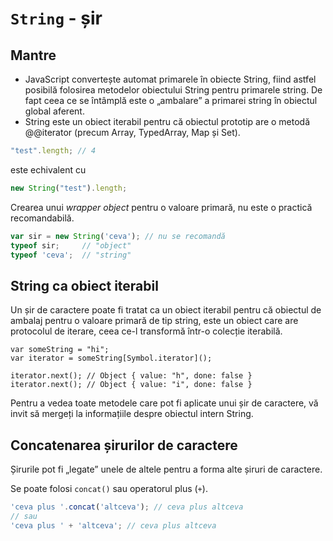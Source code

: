 # `String` - șir

## Mantre

- JavaScript convertește automat primarele în obiecte String, fiind astfel posibilă folosirea metodelor obiectului String pentru primarele string. De fapt ceea ce se întâmplă este o „ambalare” a primarei string în obiectul global aferent.
- String este un obiect iterabil pentru că obiectul prototip are o metodă @@iterator (precum Array, TypedArray, Map și Set).

```javascript
"test".length; // 4
```

este echivalent cu

```javascript
new String("test").length;
```

Crearea unui *wrapper object* pentru o valoare primară, nu este o practică recomandabilă.

```javascript
var sir = new String('ceva'); // nu se recomandă
typeof sir;     // "object"
typeof 'ceva';  // "string"
```

## String ca obiect iterabil

Un șir de caractere poate fi tratat ca un obiect iterabil pentru că obiectul de ambalaj pentru o valoare primară de tip string, este un obiect care are protocolul de iterare, ceea ce-l transformă într-o colecție iterabilă.

```javescript
var someString = "hi";
var iterator = someString[Symbol.iterator]();

iterator.next(); // Object { value: "h", done: false }
iterator.next(); // Object { value: "i", done: false }
```

Pentru a vedea toate metodele care pot fi aplicate unui șir de caractere, vă invit să mergeți la informațiile despre obiectul intern String.

## Concatenarea șirurilor de caractere

Șirurile pot fi „legate” unele de altele pentru a forma alte șiruri de caractere.

Se poate folosi `concat()` sau operatorul plus (`+`).

```javascript
'ceva plus '.concat('altceva'); // ceva plus altceva
// sau
'ceva plus ' + 'altceva'; // ceva plus altceva
```
